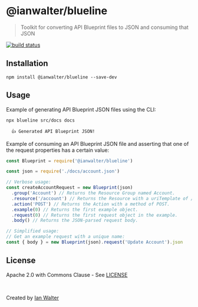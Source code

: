# @ianwalter/blueline
> Toolkit for converting API Blueprint files to JSON and consuming that JSON

[![build status][buildImage]][buildUrl]

## Installation

```console
npm install @ianwalter/blueline --save-dev
```

## Usage

Example of generating API Blueprint JSON files using the CLI:

```console
npx blueline src/docs docs

  👍 Generated API Blueprint JSON!

```

Example of consuming an API Blueprint JSON file and asserting that one of the
request properties has a certain value:

```js
const Blueprint = require('@ianwalter/blueline')

const json = require('./docs/account.json')

// Verbose usage:
const createAccountRequest = new Blueprint(json)
  .group('Account') // Returns the Resource Group named Account.
  .resource('/account') // Returns the Resource with a uriTemplate of /account.
  .action('POST') // Returns the Action with a method of POST.
  .example(0) // Returns the first example object.
  .request(0) // Returns the first request object in the example.
  .body() // Returns the JSON-parsed request body.

// Simplified usage:
// Get an example request with a unique name:
const { body } = new Blueprint(json).request('Update Account').json
```

## License

Apache 2.0 with Commons Clause - See [LICENSE][licenseUrl]

&nbsp;

Created by [Ian Walter](https://iankwalter.com)

[buildImage]: https://dev.azure.com/iankw/blueline/_apis/build/status/ianwalter.blueline
[buildUrl]: https://dev.azure.com/iankw/blueline/_build
[licenseUrl]: https://github.com/ianwalter/blueline/blob/master/LICENSE
